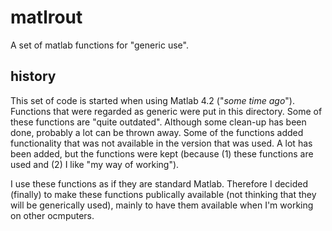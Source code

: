 # matlrout
A set of matlab functions for "generic use".

## history
This set of code is started when using Matlab 4.2 ("_some time ago_").  Functions that were regarded as generic were put in this directory.
Some of these functions are "quite outdated".  Although some clean-up has been done, probably a lot can be thrown away.
Some of the functions added functionality that was not available in the version that was used.  A lot has been added, but the functions were kept (because (1) these functions are used and (2) I like "my way of working").

I use these functions as if they are standard Matlab.  Therefore I decided (finally) to make these functions publically available (not thinking that they will be generically used), mainly to have them available when I'm working on other ocmputers.
